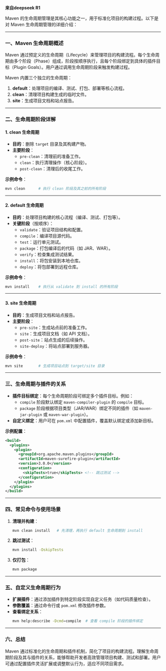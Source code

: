 **来自deepseek R1**

Maven 的生命周期管理是其核心功能之一，用于标准化项目的构建过程。以下是对 Maven 生命周期管理的详细介绍：

---

### 一、Maven 生命周期概述
Maven 通过预定义的生命周期（Lifecycle）来管理项目的构建流程。每个生命周期由多个阶段（Phase）组成，阶段按顺序执行，且每个阶段绑定到具体的插件目标（Plugin Goals）。用户通过调用生命周期阶段来触发构建过程。

Maven 内置三个独立的生命周期：
1. **default**：处理项目的编译、测试、打包、部署等核心流程。
2. **clean**：清理项目构建生成的临时文件。
3. **site**：生成项目文档和站点报告。

---

### 二、生命周期阶段详解

#### 1. **clean 生命周期**
- **目的**：删除 `target` 目录及其构建产物。
- **主要阶段**：
  - `pre-clean`：清理前的准备工作。
  - `clean`：执行清理操作（核心阶段）。
  - `post-clean`：清理后的收尾工作。

**示例命令**：
```bash
mvn clean      # 执行 clean 阶段及其之前的所有阶段
```

---

#### 2. **default 生命周期**
- **目的**：处理项目构建的核心流程（编译、测试、打包等）。
- **关键阶段**（按顺序）：
  - `validate`：验证项目结构和配置。
  - `compile`：编译项目源代码。
  - `test`：运行单元测试。
  - `package`：打包编译后的代码（如 JAR、WAR）。
  - `verify`：检查集成测试结果。
  - `install`：将包安装到本地仓库。
  - `deploy`：将包部署到远程仓库。

**示例命令**：
```bash
mvn install    # 执行从 validate 到 install 的所有阶段
```

---

#### 3. **site 生命周期**
- **目的**：生成项目文档和站点报告。
- **主要阶段**：
  - `pre-site`：生成站点前的准备工作。
  - `site`：生成项目文档（如 API 文档）。
  - `post-site`：站点生成的后续操作。
  - `site-deploy`：将站点部署到服务器。

**示例命令**：
```bash
mvn site       # 生成项目站点到 target/site 目录
```

---

### 三、生命周期与插件的关系
- **插件目标绑定**：每个生命周期阶段可绑定多个插件目标。例如：
  - `compile` 阶段默认绑定 `maven-compiler-plugin` 的 `compile` 目标。
  - `package` 阶段根据项目类型（JAR/WAR）绑定不同的插件（如 `maven-jar-plugin` 或 `maven-war-plugin`）。
- **自定义绑定**：用户可在 `pom.xml` 中配置插件，覆盖默认绑定或添加新目标。

**示例配置**：
```xml
<build>
  <plugins>
    <plugin>
      <groupId>org.apache.maven.plugins</groupId>
      <artifactId>maven-surefire-plugin</artifactId>
      <version>3.0.0</version>
      <configuration>
        <skipTests>true</skipTests> <!-- 跳过测试 -->
      </configuration>
    </plugin>
  </plugins>
</build>
```

---

### 四、常见命令与使用场景
1. **清理并构建**：
   ```bash
   mvn clean install   # 先清理，再执行 default 生命周期到 install
   ```
2. **跳过测试**：
   ```bash
   mvn install -DskipTests
   ```
3. **仅打包**：
   ```bash
   mvn package
   ```

---

### 五、自定义生命周期行为
- **扩展插件**：通过添加插件到特定阶段实现自定义任务（如代码质量检查）。
- **参数覆盖**：通过命令行或 `pom.xml` 修改插件参数。
- **查看绑定关系**：
  ```bash
  mvn help:describe -Dcmd=compile  # 查看 compile 阶段的插件绑定
  ```

---

### 六、总结
Maven 通过标准化的生命周期和插件机制，简化了项目的构建流程。理解生命周期阶段及其与插件的关系，能够帮助开发者高效管理项目构建、测试和部署。用户可通过配置插件灵活扩展或调整默认行为，适应不同项目需求。